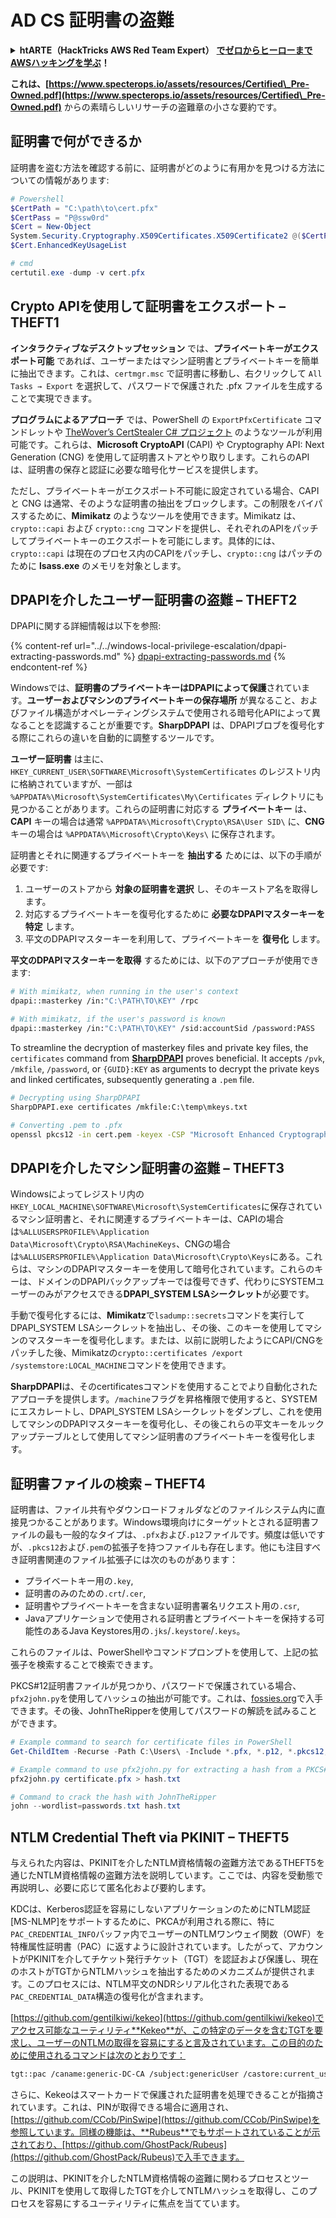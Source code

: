 # AD CS 証明書の盗難

<details>

<summary><strong>htARTE（HackTricks AWS Red Team Expert）</strong> <a href="https://training.hacktricks.xyz/courses/arte"><strong>でゼロからヒーローまでAWSハッキングを学ぶ</strong></a><strong>！</strong></summary>

HackTricks をサポートする他の方法:

* **HackTricks で企業を宣伝したい** または **HackTricks をPDFでダウンロードしたい** 場合は [**SUBSCRIPTION PLANS**](https://github.com/sponsors/carlospolop) をチェックしてください！
* [**公式PEASS＆HackTricksグッズ**](https://peass.creator-spring.com)を入手する
* [**The PEASS Family**](https://opensea.io/collection/the-peass-family) を発見し、独占的な [**NFTs**](https://opensea.io/collection/the-peass-family) のコレクションを見つける
* **💬 [**Discordグループ**](https://discord.gg/hRep4RUj7f) または [**telegramグループ**](https://t.me/peass) に参加するか、**Twitter** 🐦 [**@carlospolopm**](https://twitter.com/carlospolopm) をフォローする**
* **ハッキングテクニックを共有するために、** [**HackTricks**](https://github.com/carlospolop/hacktricks) と [**HackTricks Cloud**](https://github.com/carlospolop/hacktricks-cloud) のGitHubリポジトリにPRを提出する

</details>

**これは、[https://www.specterops.io/assets/resources/Certified\_Pre-Owned.pdf](https://www.specterops.io/assets/resources/Certified\_Pre-Owned.pdf)** からの素晴らしいリサーチの盗難章の小さな要約です。


## 証明書で何ができるか

証明書を盗む方法を確認する前に、証明書がどのように有用かを見つける方法についての情報があります:
```powershell
# Powershell
$CertPath = "C:\path\to\cert.pfx"
$CertPass = "P@ssw0rd"
$Cert = New-Object
System.Security.Cryptography.X509Certificates.X509Certificate2 @($CertPath, $CertPass)
$Cert.EnhancedKeyUsageList

# cmd
certutil.exe -dump -v cert.pfx
```
## Crypto APIを使用して証明書をエクスポート – THEFT1

**インタラクティブなデスクトップセッション** では、**プライベートキーがエクスポート可能** であれば、ユーザーまたはマシン証明書とプライベートキーを簡単に抽出できます。これは、`certmgr.msc` で証明書に移動し、右クリックして `All Tasks → Export` を選択して、パスワードで保護された .pfx ファイルを生成することで実現できます。

**プログラムによるアプローチ** では、PowerShell の `ExportPfxCertificate` コマンドレットや [TheWover’s CertStealer C# プロジェクト](https://github.com/TheWover/CertStealer) のようなツールが利用可能です。これらは、**Microsoft CryptoAPI** (CAPI) や Cryptography API: Next Generation (CNG) を使用して証明書ストアとやり取りします。これらのAPIは、証明書の保存と認証に必要な暗号化サービスを提供します。

ただし、プライベートキーがエクスポート不可能に設定されている場合、CAPI と CNG は通常、そのような証明書の抽出をブロックします。この制限をバイパスするために、**Mimikatz** のようなツールを使用できます。Mimikatz は、`crypto::capi` および `crypto::cng` コマンドを提供し、それぞれのAPIをパッチしてプライベートキーのエクスポートを可能にします。具体的には、`crypto::capi` は現在のプロセス内のCAPIをパッチし、`crypto::cng` はパッチのために **lsass.exe** のメモリを対象とします。

## DPAPIを介したユーザー証明書の盗難 – THEFT2

DPAPIに関する詳細情報は以下を参照:

{% content-ref url="../../windows-local-privilege-escalation/dpapi-extracting-passwords.md" %}
[dpapi-extracting-passwords.md](../../windows-local-privilege-escalation/dpapi-extracting-passwords.md)
{% endcontent-ref %}

Windowsでは、**証明書のプライベートキーはDPAPIによって保護**されています。**ユーザーおよびマシンのプライベートキーの保存場所** が異なること、およびファイル構造がオペレーティングシステムで使用される暗号化APIによって異なることを認識することが重要です。**SharpDPAPI** は、DPAPIブロブを復号化する際にこれらの違いを自動的に調整するツールです。

**ユーザー証明書** は主に、`HKEY_CURRENT_USER\SOFTWARE\Microsoft\SystemCertificates` のレジストリ内に格納されていますが、一部は `%APPDATA%\Microsoft\SystemCertificates\My\Certificates` ディレクトリにも見つかることがあります。これらの証明書に対応する **プライベートキー** は、**CAPI** キーの場合は通常 `%APPDATA%\Microsoft\Crypto\RSA\User SID\` に、**CNG** キーの場合は `%APPDATA%\Microsoft\Crypto\Keys\` に保存されます。

証明書とそれに関連するプライベートキーを **抽出する** ためには、以下の手順が必要です:

1. ユーザーのストアから **対象の証明書を選択** し、そのキーストア名を取得します。
2. 対応するプライベートキーを復号化するために **必要なDPAPIマスターキーを特定** します。
3. 平文のDPAPIマスターキーを利用して、プライベートキーを **復号化** します。

**平文のDPAPIマスターキーを取得** するためには、以下のアプローチが使用できます:
```bash
# With mimikatz, when running in the user's context
dpapi::masterkey /in:"C:\PATH\TO\KEY" /rpc

# With mimikatz, if the user's password is known
dpapi::masterkey /in:"C:\PATH\TO\KEY" /sid:accountSid /password:PASS
```
To streamline the decryption of masterkey files and private key files, the `certificates` command from [**SharpDPAPI**](https://github.com/GhostPack/SharpDPAPI) proves beneficial. It accepts `/pvk`, `/mkfile`, `/password`, or `{GUID}:KEY` as arguments to decrypt the private keys and linked certificates, subsequently generating a `.pem` file.
```bash
# Decrypting using SharpDPAPI
SharpDPAPI.exe certificates /mkfile:C:\temp\mkeys.txt

# Converting .pem to .pfx
openssl pkcs12 -in cert.pem -keyex -CSP "Microsoft Enhanced Cryptographic Provider v1.0" -export -out cert.pfx
```
## DPAPIを介したマシン証明書の盗難 – THEFT3

Windowsによってレジストリ内の`HKEY_LOCAL_MACHINE\SOFTWARE\Microsoft\SystemCertificates`に保存されているマシン証明書と、それに関連するプライベートキーは、CAPIの場合は`%ALLUSERSPROFILE%\Application Data\Microsoft\Crypto\RSA\MachineKeys`、CNGの場合は`%ALLUSERSPROFILE%\Application Data\Microsoft\Crypto\Keys`にある。これらは、マシンのDPAPIマスターキーを使用して暗号化されています。これらのキーは、ドメインのDPAPIバックアップキーでは復号できず、代わりにSYSTEMユーザーのみがアクセスできる**DPAPI_SYSTEM LSAシークレット**が必要です。

手動で復号化するには、**Mimikatz**で`lsadump::secrets`コマンドを実行してDPAPI_SYSTEM LSAシークレットを抽出し、その後、このキーを使用してマシンのマスターキーを復号化します。または、以前に説明したようにCAPI/CNGをパッチした後、Mimikatzの`crypto::certificates /export /systemstore:LOCAL_MACHINE`コマンドを使用できます。

**SharpDPAPI**は、そのcertificatesコマンドを使用することでより自動化されたアプローチを提供します。`/machine`フラグを昇格権限で使用すると、SYSTEMにエスカレートし、DPAPI_SYSTEM LSAシークレットをダンプし、これを使用してマシンのDPAPIマスターキーを復号化し、その後これらの平文キーをルックアップテーブルとして使用してマシン証明書のプライベートキーを復号化します。


## 証明書ファイルの検索 – THEFT4

証明書は、ファイル共有やダウンロードフォルダなどのファイルシステム内に直接見つかることがあります。Windows環境向けにターゲットとされる証明書ファイルの最も一般的なタイプは、`.pfx`および`.p12`ファイルです。頻度は低いですが、`.pkcs12`および`.pem`の拡張子を持つファイルも存在します。他にも注目すべき証明書関連のファイル拡張子には次のものがあります：
- プライベートキー用の`.key`,
- 証明書のみのための`.crt`/`.cer`,
- 証明書やプライベートキーを含まない証明書署名リクエスト用の`.csr`,
- Javaアプリケーションで使用される証明書とプライベートキーを保持する可能性のあるJava Keystores用の`.jks`/`.keystore`/`.keys`。

これらのファイルは、PowerShellやコマンドプロンプトを使用して、上記の拡張子を検索することで検索できます。

PKCS#12証明書ファイルが見つかり、パスワードで保護されている場合、`pfx2john.py`を使用してハッシュの抽出が可能です。これは、[fossies.org](https://fossies.org/dox/john-1.9.0-jumbo-1/pfx2john_8py_source.html)で入手できます。その後、JohnTheRipperを使用してパスワードの解読を試みることができます。
```powershell
# Example command to search for certificate files in PowerShell
Get-ChildItem -Recurse -Path C:\Users\ -Include *.pfx, *.p12, *.pkcs12, *.pem, *.key, *.crt, *.cer, *.csr, *.jks, *.keystore, *.keys

# Example command to use pfx2john.py for extracting a hash from a PKCS#12 file
pfx2john.py certificate.pfx > hash.txt

# Command to crack the hash with JohnTheRipper
john --wordlist=passwords.txt hash.txt
```
## NTLM Credential Theft via PKINIT – THEFT5

与えられた内容は、PKINITを介したNTLM資格情報の盗難方法であるTHEFT5を通じたNTLM資格情報の盗難方法を説明しています。ここでは、内容を受動態で再説明し、必要に応じて匿名化および要約します。

KDCは、Kerberos認証を容易にしないアプリケーションのためにNTLM認証[MS-NLMP]をサポートするために、PKCAが利用される際に、特に`PAC_CREDENTIAL_INFO`バッファ内でユーザーのNTLMワンウェイ関数（OWF）を特権属性証明書（PAC）に返すように設計されています。したがって、アカウントがPKINITを介してチケット発行チケット（TGT）を認証および保護し、現在のホストがTGTからNTLMハッシュを抽出するためのメカニズムが提供されます。このプロセスには、NTLM平文のNDRシリアル化された表現である`PAC_CREDENTIAL_DATA`構造の復号化が含まれます。

[https://github.com/gentilkiwi/kekeo](https://github.com/gentilkiwi/kekeo)でアクセス可能なユーティリティ**Kekeo**が、この特定のデータを含むTGTを要求し、ユーザーのNTLMの取得を容易にすると言及されています。この目的のために使用されるコマンドは次のとおりです：
```bash
tgt::pac /caname:generic-DC-CA /subject:genericUser /castore:current_user /domain:domain.local
```
さらに、Kekeoはスマートカードで保護された証明書を処理できることが指摘されています。これは、PINが取得できる場合に適用され、[https://github.com/CCob/PinSwipe](https://github.com/CCob/PinSwipe)を参照しています。同様の機能は、**Rubeus**でもサポートされていることが示されており、[https://github.com/GhostPack/Rubeus](https://github.com/GhostPack/Rubeus)で入手できます。

この説明は、PKINITを介したNTLM資格情報の盗難に関わるプロセスとツール、PKINITを使用して取得したTGTを介してNTLMハッシュを取得し、このプロセスを容易にするユーティリティに焦点を当てています。
